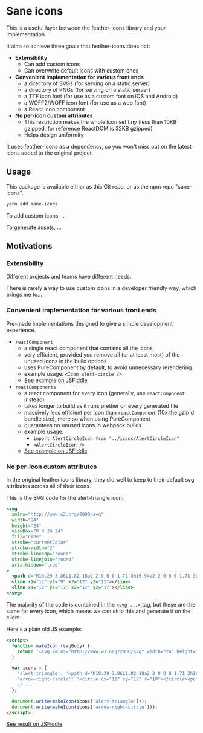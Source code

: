 # Sane icons

This is a useful layer between the feather-icons library and your implementation.

It aims to achieve three goals that feather-icons does not:
  - **Extensibility**
    - Can add custom icons
    - Can overwrite default icons with custom ones
  - **Convenient implementation for various front ends**
    - a directory of SVGs (for serving on a static server)
    - a directory of PNGs (for serving on a static server)
    - a TTF icon font (for use as a custom font on iOS and Android)
    - a WOFF2/WOFF icon font (for use as a web font)
    - a React icon component
  - **No per-icon custom attributes**
    - This restriction makes the whole icon set tiny
      (less than 10KB gzipped, for reference ReactDOM is 32KB gzipped)
    - Helps design uniformity

It uses feather-icons as a dependency, so you won't miss out on the latest
icons added to the original project.

## Usage

This package is available either as this Git repo, or as the npm repo "sane-icons".

```bash
yarn add sane-icons
```

To add custom icons, ...

To generate assets, ...

## Motivations

### Extensibility

Different projects and teams have different needs.

There is rarely a way to use custom icons in a developer friendly way, which
brings me to...

### Convenient implementation for various front ends

Pre-made implementations designed to give a simple development experience.

- `reactComponent`
  - a single react component that contains all the icons
  - very efficient, provided you remove all (or at least most) of the unused icons
    in the build options
  - uses PureComponent by default, to avoid unnecessary rerendering
  - example usage: `<Icon alert-circle />`
  - [See example on JSFiddle](https://jsfiddle.net/amn7x6L0)
- `reactComponents`
  - a react component for every icon (generally, use `reactComponent` instead)
  - takes longer to build as it runs prettier on every generated file
  - massively less efficient per icon than `reactComponent` (10x the gzip'd bundle size),
    more so when using PureComponent
  - guarantees no unused icons in webpack builds
  - example usage:
    - `import AlertCircleIcon from "../icons/AlertCircleIcon"`
    - `<AlertCircleIcon />`
  - [See example on JSFiddle](https://jsfiddle.net/efc4vxqg)

### No per-icon custom attributes

In the original feather icons library, they did well to keep to their
default svg attributes across all of their icons.

This is the SVG code for the alert-triangle icon:

```xml
<svg
  xmlns="http://www.w3.org/2000/svg"
  width="24"
  height="24"
  viewBox="0 0 24 24"
  fill="none"
  stroke="currentColor"
  stroke-width="2"
  stroke-linecap="round"
  stroke-linejoin="round"
  aria-hidden="true"
>
  <path d="M10.29 3.86L1.82 18a2 2 0 0 0 1.71 3h16.94a2 2 0 0 0 1.71-3L13.71 3.86a2 2 0 0 0-3.42 0z"></path>
  <line x1="12" y1="9" x2="12" y2="13"></line>
  <line x1="12" y1="17" x2="12" y2="17"></line>
</svg>
```

The majority of the code is contained in the `<svg ...>` tag, but these are the same for
every icon, which means we can strip this and generate it on the client.

Here's a plain old JS example:

```html
<script>
  function makeIcon (svgBody) {
    return '<svg xmlns="http://www.w3.org/2000/svg" width="24" height="24" viewBox="0 0 24 24" fill="none" stroke="currentColor" stroke-width="2" stroke-linecap="round" stroke-linejoin="round" aria-hidden="true">' + svgBody + '</svg>';
  }

  var icons = {
    'alert-triangle': '<path d="M10.29 3.86L1.82 18a2 2 0 0 0 1.71 3h16.94a2 2 0 0 0 1.71-3L13.71 3.86a2 2 0 0 0-3.42 0z"></path><line x1="12" y1="9" x2="12" y2="13"></line><line x1="12" y1="17" x2="12" y2="17"></line>',
    'arrow-right-circle': '<circle cx="12" cy="12" r="10"></circle><polyline points="12 16 16 12 12 8"></polyline><line x1="8" y1="12" x2="16" y2="12"></line>',
    // ...
  };

  document.write(makeIcon(icons['alert-triangle']));
  document.write(makeIcon(icons['arrow-right-circle']));
</script>
```

[See result on JSFiddle](https://jsfiddle.net/vhesjmLg/)
